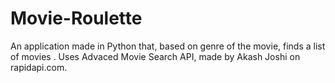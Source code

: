 # Movie-Roulette

An application made in Python that, based on genre of the movie, finds a list of movies . Uses Advaced Movie Search API, made by Akash Joshi on rapidapi.com.
